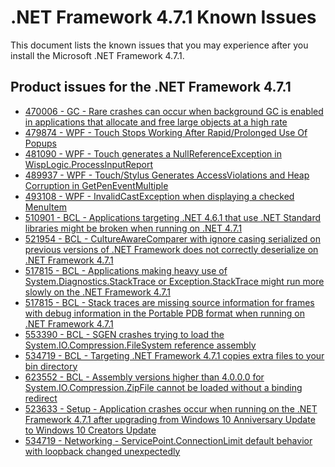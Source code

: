 .NET Framework 4.7.1 Known Issues
=================================
 
This document lists the known issues that you may experience after you install the Microsoft .NET Framework 4.7.1.   

## Product issues for the .NET Framework 4.7.1   
- [470006 - GC - Rare crashes can occur when background GC is enabled in applications that allocate and free large objects at a high rate](https://github.com/Microsoft/dotnet/blob/master/releases/net471/KnownIssues/470006-GC%20Crashes%20with%20high%20rate%20of%20large%20object%20allocation.md)
- [479874 - WPF - Touch Stops Working After Rapid/Prolonged Use Of Popups](https://github.com/Microsoft/dotnet/blob/master/releases/net471/KnownIssues/479874-WPF%20Touch%20Stops%20Working%20After%20Prolonged%20Use%20of%20Popups.md)
- [481090 - WPF - Touch generates a NullReferenceException in WispLogic.ProcessInputReport](https://github.com/Microsoft/dotnet/blob/master/releases/net471/KnownIssues/481090-WPF%20Touch%20generates%20NullReferenceException%20in%20ProcessInputReport.md)
- [489937 - WPF - Touch/Stylus Generates AccessViolations and Heap Corruption in GetPenEventMultiple](https://github.com/Microsoft/dotnet/blob/master/releases/net471/KnownIssues/489937-WPF%20Touch%20and%20Stylus%20AccessViolation%20in%20GetPenEventMultiple.md)
- [493108 - WPF - InvalidCastException when displaying a checked MenuItem](https://github.com/Microsoft/dotnet/blob/master/releases/net471/KnownIssues/493108-WPF%20InvalidCastException%20when%20displaying%20a%20checked%20MenuItem.md)
- [510901 - BCL - Applications targeting .NET 4.6.1 that use .NET Standard libraries might be broken when running on .NET 4.7.1](https://github.com/Microsoft/dotnet/blob/master/releases/net471/KnownIssues/510901-BCL%20Apps%20targeting%20.NET-4.6.1%20that%20use%20.NET%20Standard%20libraries%20might%20be%20broken%20when%20running%20on%20.NET%204.7.1.md)
- [521954 - BCL - CultureAwareComparer with ignore casing serialized on previous versions of .NET Framework does not correctly deserialize on .NET Framework 4.7.1](https://github.com/Microsoft/dotnet/blob/master/releases/net471/KnownIssues/521954%20-%20BCL%20CultureAwareComparer%20with%20ignore%20casing%20on%20serialized%20on%20previous%20versions%20of%20.NET%20do%20not%20correctly%20deserialize%20on%20.NET%204.7.1.md)
- [517815 - BCL - Applications making heavy use of System.Diagnostics.StackTrace or Exception.StackTrace might run more slowly on the .NET Framework 4.7.1](https://github.com/Microsoft/dotnet/blob/master/releases/net471/KnownIssues/517815-BCL%20Applications%20making%20heavy%20use%20of%20System.Diagnostics.StackTrace%20might%20run%20more%20slowly%20on%20.NET%204.7.1.md)
- [517815 - BCL - Stack traces are missing source information for frames with debug information in the Portable PDB format when running on .NET Framework 4.7.1](https://github.com/Microsoft/dotnet/blob/master/releases/net471/KnownIssues/517815-BCL%20Stack%20traces%20are%20missing%20source%20information%20for%20frames%20with%20debug%20information%20in%20the%20Portable%20PDB%20format.md)
- [553390 - BCL - SGEN crashes trying to load the System.IO.Compression.FileSystem reference assembly]( https://github.com/Microsoft/dotnet/blob/master/releases/net471/KnownIssues/553390%20-%20BCL%20-%20SGEN%20crashes%20because%20it%20references%20System.IO.Compression.ZipFile.dll.md)
- [534719 - BCL - Targeting .NET Framework 4.7.1 copies extra files to your bin directory](https://github.com/Microsoft/dotnet/blob/master/releases/net471/KnownIssues/514195-Targeting%20.NET%20Framework%204.7.1%20copies%20extra%20files%20to%20your%20bin%20directory.md)
- [623552 - BCL - Assembly versions higher than 4.0.0.0 for System.IO.Compression.ZipFile cannot be loaded without a binding redirect](https://github.com/Microsoft/dotnet/blob/master/releases/net471/KnownIssues/623552-BCL%20Higher%20assembly%20versions%20that%204.0.0.0%20for%20System.IO.Compression.ZipFile%20cannot%20be%20loaded%20without%20a%20binding%20redirect.md)
- [523633 - Setup - Application crashes occur when running on the .NET Framework 4.7.1 after upgrading from Windows 10 Anniversary Update to Windows 10 Creators Update](https://github.com/Microsoft/dotnet/blob/master/releases/net471/KnownIssues/523633%20-%20Setup%20-%20OS%20upgrade%20to%20Windows%2010%20gets%20the%20product%20in%20bad%20state.md)
- [534719 - Networking - ServicePoint.ConnectionLimit default behavior with loopback changed unexpectedly](https://github.com/Microsoft/dotnet/blob/master/releases/net471/KnownIssues/534719-Networking.ServicePoint.ConnectionLimit%20default%20behavior%20changed.md)
